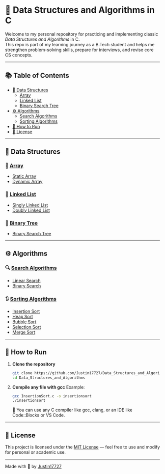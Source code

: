 # 📘 Data Structures and Algorithms in C

Welcome to my personal repository for practicing and implementing classic *Data Structures and Algorithms* in C.  
This repo is part of my learning journey as a B.Tech student and helps me strengthen problem-solving skills, prepare for interviews, and revise core CS concepts.

---

## 📚 Table of Contents

- [🔧 Data Structures](#-data-structures)
  - [Array](#-array)
  - [Linked List](#-linked-list)
  - [Binary Search Tree](#-binary-search-tree)
- [⚙ Algorithms](#-algorithms)
  - [Search Algorithms](#-search-algorithms)
  - [Sorting Algorithms](#-sorting-algorithms)
- [🚀 How to Run](#-how-to-run)
- [📄 License](#-license)

---

## 🔧 Data Structures

### 📁 [Array](#array)
- [Static Array](https://github.com/Justin17727/Data_Structures_and_Algorithms/blob/main/StaticArray.c)
- [Dynamic Array](https://github.com/Justin17727/Data_Structures_and_Algorithms/blob/main/DynamicArray.c)

### 🔗 [Linked List](#-linked-list)
- [Singly Linked List](https://github.com/Justin17727/Data_Structures_and_Algorithms/blob/main/SinglyLinkedList.c)
- [Doubly Linked List](https://github.com/Justin17727/Data_Structures_and_Algorithms/blob/main/DoublyLinkedList.c)

### 🌳 [Binary Tree](#binary-search-tree)
- [Binary Search Tree](https://github.com/Justin17727/Data_Structures_and_Algorithms/blob/main/BinarySearchTree.c)

---

## ⚙ Algorithms

### 🔍 [Search Algorithms](#search-algorithms)
- [Linear Search](https://github.com/Justin17727/Data_Structures_and_Algorithms/blob/main/LinearSearch.c)
- [Binary Search](https://github.com/Justin17727/Data_Structures_and_Algorithms/blob/main/BinarySearch.c)

### 🔃 [Sorting Algorithms](#sorting-algorithms)
- [Insertion Sort](https://github.com/Justin17727/Data_Structures_and_Algorithms/blob/main/InsertionSort.c)
- [Heap Sort](https://github.com/Justin17727/Data_Structures_and_Algorithms/blob/main/HeapSort.c)
- [Bubble Sort](https://github.com/Justin17727/Data_Structures_and_Algorithms/blob/main/BubbleSort.c)
- [Selection Sort](https://github.com/Justin17727/Data_Structures_and_Algorithms/blob/main/SelectionSort.c)
- [Merge Sort](https://github.com/Justin17727/Data_Structures_and_Algorithms/blob/main/MergeSort.c)

---

## 🚀 How to Run

1. **Clone the repository**  
   ```bash
   git clone https://github.com/Justin17727/Data_Structures_and_Algorithms.git
   cd Data_Structures_and_Algorithms
   ```
2. **Compile any file with gcc**
   Example:
   ```bash
   gcc InsertionSort.c -o insertionsort
   ./insertionsort
   ```

   📌 You can use any C compiler like gcc, clang, or an IDE like Code::Blocks or VS Code.

---

## 📄 License

This project is licensed under the [MIT License](https://opensource.org/licenses/MIT) — feel free to use and modify for personal or academic use.

---

Made with 💖 by [Justin17727](https://github.com/Justin17727)